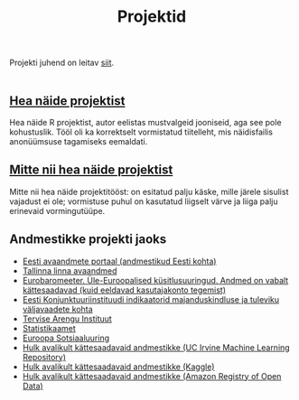 ﻿---
layout: page
title: Projektid
---

Projekti juhend on leitav [siit](projekt_juhend).
<br><br>


## [Hea näide projektist](projektid/hea.pdf)
Hea näide R projektist, autor eelistas mustvalgeid jooniseid, aga see pole kohustuslik. Tööl oli ka korrektselt vormistatud tiitelleht, mis näidisfailis anonüümsuse
tagamiseks eemaldati.

## [Mitte nii hea näide projektist](projektid/halb.pdf)
Mitte nii hea näide projektitööst: on esitatud palju käske, mille järele sisulist vajadust ei ole; vormistuse puhul on kasutatud liigselt värve ja liiga palju erinevaid vormingutüüpe.

## Andmestikke projekti jaoks

* [Eesti avaandmete portaal (andmestikud Eesti kohta)](https://opendata.riik.ee/andmehulgad/)
* [Tallinna linna avaandmed](http://avaandmed.tallinn.ee/)
* [Eurobaromeeter. Üle-Euroopalised küsitlusuuringud. Andmed on vabalt kättesaadavad (kuid eeldavad kasutajakonto tegemist)](https://www.gesis.org/eurobarometer-data-service/search-data-access/eb-trends-trend-files/list-of-trends/)
* [Eesti Konjunktuuriinstituudi indikaatorid majanduskindluse ja tuleviku väljavaadete kohta](http://ki.ee/baromeetrid/)
* [Tervise Arengu Instituut](http://pxweb.tai.ee/esf/pxweb2008/dialog/statfile2.asp)
* [Statistikaamet](http://pub.stat.ee/px-web.2001/dialog/statfile2.asp)
* [Euroopa Sotsiaaluuring](https://www.europeansocialsurvey.org/data/country.html?c=estonia)
* [Hulk avalikult kättesaadavaid andmestikke (UC Irvine Machine Learning Repository)](https://archive.ics.uci.edu/ml/index.php)
* [Hulk avalikult kättesaadavaid andmestikke (Kaggle)](https://www.kaggle.com/datasets)
* [Hulk avalikult kättesaadavaid andmestikke (Amazon Registry of Open Data)](https://registry.opendata.aws/)

<!--
{% for post in site.posts %}
## [ {{ post.title }} ](..{{ post.url }})
  {{ post.content | strip_html | truncatewords:30}}
  [ (loe edasi) ](..{{ post.url }})
  <br><br>
  
{% endfor %}
-->
